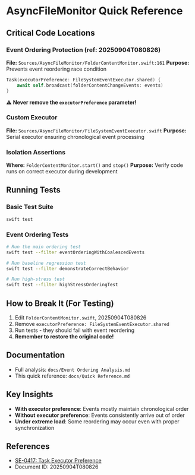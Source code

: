 # AsyncFileMonitor Quick Reference

## Critical Code Locations

### Event Ordering Protection (ref: 20250904T080826)
**File:** `Sources/AsyncFileMonitor/FolderContentMonitor.swift:161`
**Purpose:** Prevents event reordering race condition
```swift
Task(executorPreference: FileSystemEventExecutor.shared) {
    await self.broadcast(folderContentChangeEvents: events)
}
```
⚠️ **Never remove the `executorPreference` parameter!**

### Custom Executor
**File:** `Sources/AsyncFileMonitor/FileSystemEventExecutor.swift`
**Purpose:** Serial executor ensuring chronological event processing

### Isolation Assertions
**Where:** `FolderContentMonitor.start()` and `stop()`
**Purpose:** Verify code runs on correct executor during development

## Running Tests

### Basic Test Suite
```bash
swift test
```

### Event Ordering Tests
```bash
# Run the main ordering test
swift test --filter eventOrderingWithCoalescedEvents

# Run baseline regression test
swift test --filter demonstrateCorrectBehavior

# Run high-stress test
swift test --filter highStressOrderingTest
```

## How to Break It (For Testing)

1. Edit `FolderContentMonitor.swift`, 20250904T080826
2. Remove `executorPreference: FileSystemEventExecutor.shared`
3. Run tests - they should fail with event reordering
4. **Remember to restore the original code!**

## Documentation

- Full analysis: `docs/Event Ordering Analysis.md`
- This quick reference: `docs/Quick Reference.md`

## Key Insights

- **With executor preference**: Events mostly maintain chronological order
- **Without executor preference**: Events consistently arrive out of order
- **Under extreme load**: Some reordering may occur even with proper synchronization

## References

- [SE-0417: Task Executor Preference](https://github.com/swiftlang/swift-evolution/blob/main/proposals/0417-task-executor-preference.md)
- Document ID: 20250904T080826
